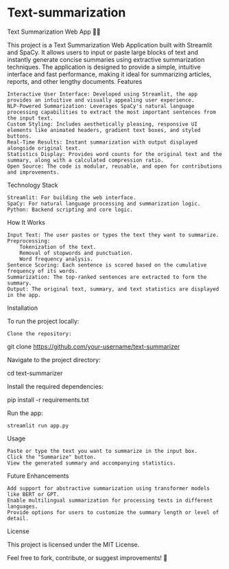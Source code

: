 # Text-summarization

Text Summarization Web App 📄✨

This project is a Text Summarization Web Application built with Streamlit and SpaCy. It allows users to input or paste large blocks of text and instantly generate concise summaries using extractive summarization techniques. The application is designed to provide a simple, intuitive interface and fast performance, making it ideal for summarizing articles, reports, and other lengthy documents.
Features

    Interactive User Interface: Developed using Streamlit, the app provides an intuitive and visually appealing user experience.
    NLP-Powered Summarization: Leverages SpaCy's natural language processing capabilities to extract the most important sentences from the input text.
    Custom Styling: Includes aesthetically pleasing, responsive UI elements like animated headers, gradient text boxes, and styled buttons.
    Real-Time Results: Instant summarization with output displayed alongside original text.
    Statistics Display: Provides word counts for the original text and the summary, along with a calculated compression ratio.
    Open Source: The code is modular, reusable, and open for contributions and improvements.

Technology Stack

    Streamlit: For building the web interface.
    SpaCy: For natural language processing and summarization logic.
    Python: Backend scripting and core logic.

How It Works

    Input Text: The user pastes or types the text they want to summarize.
    Preprocessing:
        Tokenization of the text.
        Removal of stopwords and punctuation.
        Word frequency analysis.
    Sentence Scoring: Each sentence is scored based on the cumulative frequency of its words.
    Summarization: The top-ranked sentences are extracted to form the summary.
    Output: The original text, summary, and text statistics are displayed in the app.

Installation

To run the project locally:

    Clone the repository:

git clone https://github.com/your-username/text-summarizer

Navigate to the project directory:

cd text-summarizer

Install the required dependencies:

pip install -r requirements.txt

Run the app:

    streamlit run app.py

Usage

    Paste or type the text you want to summarize in the input box.
    Click the "Summarize" button.
    View the generated summary and accompanying statistics.

Future Enhancements

    Add support for abstractive summarization using transformer models like BERT or GPT.
    Enable multilingual summarization for processing texts in different languages.
    Provide options for users to customize the summary length or level of detail.

License

This project is licensed under the MIT License.

Feel free to fork, contribute, or suggest improvements! 🌟
